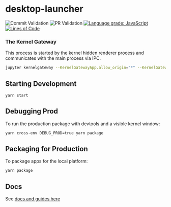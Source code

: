 # desktop-launcher

![Commit Validation](https://github.com/actually-colab/desktop-launcher/workflows/Commit%20Validation/badge.svg) ![PR Validation](https://github.com/actually-colab/desktop-launcher/workflows/PR%20Validation/badge.svg) [![Language grade: JavaScript](https://img.shields.io/lgtm/grade/javascript/g/actually-colab/desktop-launcher.svg?logo=lgtm&logoWidth=18)](https://lgtm.com/projects/g/actually-colab/desktop-launcher/context:javascript) [![Lines of Code](https://tokei.rs/b1/github/actually-colab/desktop-launcher)](https://github.com/actually-colab/desktop-launcher)

### The Kernel Gateway

This process is started by the kernel hidden renderer process and communicates with the main process via IPC.

```bash
jupyter kernelgateway --KernelGatewayApp.allow_origin="*" --KernelGatewayApp.allow_headers="content-type"
```

## Starting Development

```bash
yarn start
```

## Debugging Prod

To run the production package with devtools and a visible kernel window:

```bash
yarn cross-env DEBUG_PROD=true yarn package
```

## Packaging for Production

To package apps for the local platform:

```bash
yarn package
```

## Docs

See [docs and guides here](https://electron-react-boilerplate.js.org/docs/installation)
